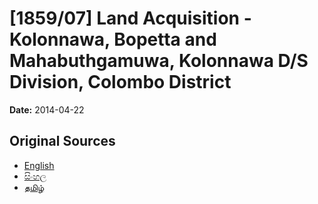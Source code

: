 # [1859/07] Land Acquisition - Kolonnawa, Bopetta and Mahabuthgamuwa, Kolonnawa D/S Division, Colombo District

**Date:** 2014-04-22

## Original Sources

- [English](https://documents.gov.lk/view/extra-gazettes/2014/4/1859-07_E.pdf)
- [සිංහල](https://documents.gov.lk/view/extra-gazettes/2014/4/1859-07_S.pdf)
- [தமிழ்](https://documents.gov.lk/view/extra-gazettes/2014/4/1859-07_T.pdf)
